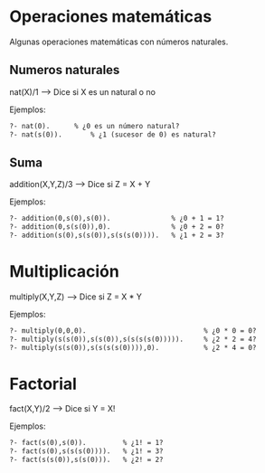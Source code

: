 # Operaciones matemáticas
Algunas operaciones matemáticas con números naturales.
## Numeros naturales
nat(X)/1 --> Dice si X es un natural o no

Ejemplos:
```txt
?- nat(0).		% ¿0 es un número natural?
?- nat(s(0)).		% ¿1 (sucesor de 0) es natural?
```

## Suma
addition(X,Y,Z)/3 --> Dice si Z = X + Y

Ejemplos:
```txt
?- addition(0,s(0),s(0)).               % ¿0 + 1 = 1?
?- addition(0,s(s(0)),0).               % ¿0 + 2 = 0?
?- addition(s(0),s(s(0)),s(s(s(0)))).	% ¿1 + 2 = 3?
```

# Multiplicación
multiply(X,Y,Z) --> Dice si Z = X * Y

Ejemplos:
```txt
?- multiply(0,0,0).                             % ¿0 * 0 = 0?
?- multiply(s(s(0)),s(s(0)),s(s(s(s(0))))).     % ¿2 * 2 = 4?
?- multiply(s(s(0)),s(s(s(s(0)))),0).           % ¿2 * 4 = 0?
```

# Factorial
fact(X,Y)/2 --> Dice si Y = X!

Ejemplos:
```txt
?- fact(s(0),s(0)).         % ¿1! = 1?
?- fact(s(0),s(s(s(0)))).   % ¿1! = 3?
?- fact(s(s(0)),s(s(0))).   % ¿2! = 2?
```
